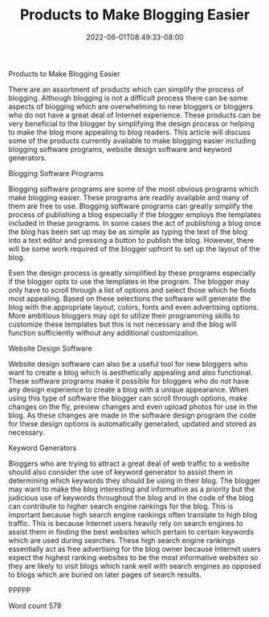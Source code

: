﻿---
title: "Products to Make Blogging Easier"
date: 2022-06-01T08:49:33-08:00
description: "TXT Tips for Web Success"
featured_image: "/images/TXT.jpg"
tags: ["TXT"]
---

Products to Make Blogging Easier

There are an assortment of products which can simplify the process of blogging. Although blogging is not a difficult process there can be some aspects of blogging which are overwhelming to new bloggers or bloggers who do not have a great deal of Internet experience. These products can be very beneficial to the blogger by simplifying the design process or helping to make the blog more appealing to blog readers. This article will discuss some of the products currently available to make blogging easier including blogging software programs, website design software and keyword generators.  

Blogging Software Programs

Blogging software programs are some of the most obvious programs which make blogging easier. These programs are readily available and many of them are free to use. Blogging software programs can greatly simplify the process of publishing a blog especially if the blogger employs the templates included in these programs. In some cases the act of publishing a blog once the blog has been set up may be as simple as typing the text of the blog into a text editor and pressing a button to publish the blog. However, there will be some work required of the blogger upfront to set up the layout of the blog. 

Even the design process is greatly simplified by these programs especially if the blogger opts to use the templates in the program. The blogger may only have to scroll through a list of options and select those which he finds most appealing. Based on these selections the software will generate the blog with the appropriate layout, colors, fonts and even advertising options. More ambitious bloggers may opt to utilize their programming skills to customize these templates but this is not necessary and the blog will function sufficiently without any additional customization. 

Website Design Software

Website design software can also be a useful tool for new bloggers who want to create a blog which is aesthetically appealing and also functional. These software programs make it possible for bloggers who do not have any design experience to create a blog with a unique appearance. When using this type of software the blogger can scroll through options, make changes on the fly, preview changes and even upload photos for use in the blog. As these changes are made in the software design program the code for these design options is automatically generated, updated and stored as necessary. 

Keyword Generators

Bloggers who are trying to attract a great deal of web traffic to a website should also consider the use of keyword generator to assist them in determining which keywords they should be using in their blog. The blogger may want to make the blog interesting and informative as a priority but the judicious use of keywords throughout the blog and in the code of the blog can contribute to higher search engine rankings for the blog. This is important because high search engine rankings often translate to high blog traffic. This is because Internet users heavily rely on search engines to assist them in finding the best websites which pertain to certain keywords which are used during searches. These high search engine rankings essentially act as free advertising for the blog owner because Internet users expect the highest ranking websites to be the most informative websites so they are likely to visit blogs which rank well with search engines as opposed to blogs which are buried on later pages of search results. 

PPPPP

Word count 579

